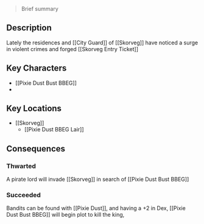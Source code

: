 > Brief summary
## Description
Lately the residences and [[City Guard]] of [[Skorveg]] have noticed a surge in violent crimes and forged [[Skorveg Entry Ticket]]
## Key Characters
- [[Pixie Dust Bust BBEG]]
- 
## Key Locations
- [[Skorveg]]
	- [[Pixie Dust BBEG Lair]]
## Consequences
### Thwarted
A pirate lord will invade [[Skorveg]] in search of [[Pixie Dust Bust BBEG]]
### Succeeded
Bandits can be found with [[Pixie Dust]], and having a +2 in Dex, [[Pixie Dust Bust BBEG]] will begin plot to kill the king,